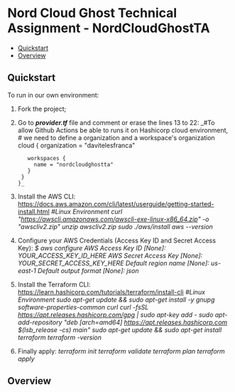 # Nord Cloud Ghost Technical Assignment - NordCloudGhostTA

* [Quickstart](#quickstart)
* [Overview](#overview)

## Quickstart

To run in our own environment:
1. Fork the project;
2. Go to _**provider.tf**_ file and comment or erase the lines 13 to 22:
        _#To allow Github Actions be able to runs it on Hashicorp cloud environment, 
        # we need to define a organization and a workspace's organization
        cloud {
          organization = "davitelesfranca"

          workspaces {
            name = "nordcloudghostta"
          }   
        } 
       }_
3. Install the AWS CLI: https://docs.aws.amazon.com/cli/latest/userguide/getting-started-install.html
      _#Linux Environment
      curl "https://awscli.amazonaws.com/awscli-exe-linux-x86_64.zip" -o "awscliv2.zip"
      unzip awscliv2.zip
      sudo ./aws/install
      aws --version_
      
4. Configure your AWS Credentials (Access Key ID and Secret Access Key):
      _$ aws configure
      AWS Access Key ID [None]: YOUR_ACCESS_KEY_ID_HERE
      AWS Secret Access Key [None]: YOUR_SECRET_ACCESS_KEY_HERE
      Default region name [None]: us-east-1
      Default output format [None]: json_
      
5. Install the Terraform CLI: https://learn.hashicorp.com/tutorials/terraform/install-cli
      _#Linux Environment
      sudo apt-get update && sudo apt-get install -y gnupg software-properties-common curl
      curl -fsSL https://apt.releases.hashicorp.com/gpg | sudo apt-key add -
      sudo apt-add-repository "deb [arch=amd64] https://apt.releases.hashicorp.com $(lsb_release -cs) main"
      sudo apt-get update && sudo apt-get install terraform
      terraform -version_

6. Finally apply:
   _terraform init
   terraform validate
   terraform plan
   terraform apply_
   
   
  ## Overview
  
   
         
      
